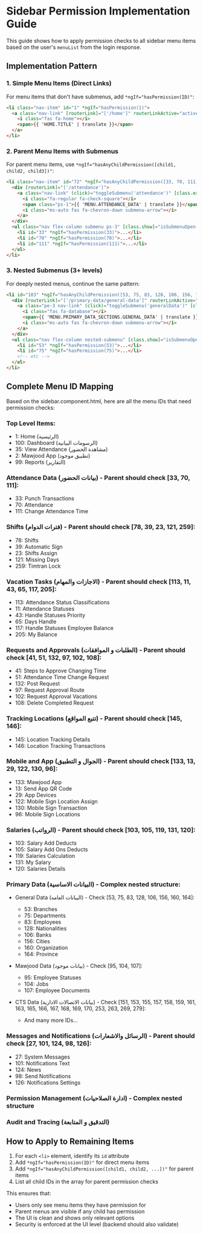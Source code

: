 # Sidebar Permission Implementation Guide

This guide shows how to apply permission checks to all sidebar menu items based on the user's `menuList` from the login response.

## Implementation Pattern

### 1. Simple Menu Items (Direct Links)
For menu items that don't have submenus, add `*ngIf="hasPermission(ID)"`:

```html
<li class="nav-item" id="1" *ngIf="hasPermission(1)">
  <a class="nav-link" [routerLink]="['/home']" routerLinkActive="active">
    <i class="fas fa-home"></i>
    <span>{{ 'HOME.TITLE' | translate }}</span>
  </a>
</li>
```

### 2. Parent Menu Items with Submenus
For parent menu items, use `*ngIf="hasAnyChildPermission([child1, child2, child3])"`:

```html
<li class="nav-item" id="72" *ngIf="hasAnyChildPermission([33, 70, 111])">
  <div [routerLink]="['/attendance']">
    <a class="nav-link" (click)="toggleSubmenu('attendance')" [class.expanded]="isSubmenuOpen('attendance')">
      <i class="fa-regular fa-check-square"></i>
      <span class="ps-1">{{ 'MENU.ATTENDANCE_DATA' | translate }}</span>
      <i class="ms-auto fas fa-chevron-down submenu-arrow"></i>
    </a>
  </div>
  <ul class="nav flex-column submenu ps-3" [class.show]="isSubmenuOpen('attendance')">
    <li id="33" *ngIf="hasPermission(33)">...</li>
    <li id="70" *ngIf="hasPermission(70)">...</li>
    <li id="111" *ngIf="hasPermission(111)">...</li>
  </ul>
</li>
```

### 3. Nested Submenus (3+ levels)
For deeply nested menus, continue the same pattern:

```html
<li id="183" *ngIf="hasAnyChildPermission([53, 75, 83, 128, 106, 156, 160, 164])">
  <div [routerLink]="['/primary-data/general-data']" routerLinkActive="active">
    <a class="pe-3 nav-link" (click)="toggleSubmenu('generalData')" [class.expanded]="isSubmenuOpen('generalData')">
      <i class="fas fa-database"></i>
      <span>{{ 'MENU.PRIMARY_DATA_SECTIONS.GENERAL_DATA' | translate }}</span>
      <i class="ms-auto fas fa-chevron-down submenu-arrow"></i>
    </a>
  </div>
  <ul class="nav flex-column nested-submenu" [class.show]="isSubmenuOpen('generalData')">
    <li id="53" *ngIf="hasPermission(53)">...</li>
    <li id="75" *ngIf="hasPermission(75)">...</li>
    <!-- etc -->
  </ul>
</li>
```

## Complete Menu ID Mapping

Based on the sidebar.component.html, here are all the menu IDs that need permission checks:

### Top Level Items:
- 1: Home (الرئيسية)
- 100: Dashboard (الرسومات البيانية)
- 35: View Attendance (مشاهدة الحضور)
- 2: Mawjood App (تطبيق موجود)
- 99: Reports (التقارير)

### Attendance Data (بيانات الحضور) - Parent should check [33, 70, 111]:
- 33: Punch Transactions
- 70: Attendance
- 111: Change Attendance Time

### Shifts (فترات الدوام) - Parent should check [78, 39, 23, 121, 259]:
- 78: Shifts
- 39: Automatic Sign
- 23: Shifts Assign
- 121: Missing Days
- 259: Timtran Lock

### Vacation Tasks (الاجازات والمهام) - Parent should check [113, 11, 43, 65, 117, 205]:
- 113: Attendance Status Classifications
- 11: Attendance Statuses
- 43: Handle Statuses Priority
- 65: Days Handle
- 117: Handle Statuses Employee Balance
- 205: My Balance

### Requests and Approvals (الطلبات و الموافقات) - Parent should check [41, 51, 132, 97, 102, 108]:
- 41: Steps to Approve Changing Time
- 51: Attendance Time Change Request
- 132: Post Request
- 97: Request Approval Route
- 102: Request Approval Vacations
- 108: Delete Completed Request

### Tracking Locations (تتبع المواقع) - Parent should check [145, 146]:
- 145: Location Tracking Details
- 146: Location Tracking Transactions

### Mobile and App (الجوال و التطبيق) - Parent should check [133, 13, 29, 122, 130, 96]:
- 133: Mawjood App
- 13: Send App QR Code
- 29: App Devices
- 122: Mobile Sign Location Assign
- 130: Mobile Sign Transaction
- 96: Mobile Sign Locations

### Salaries (الرواتب) - Parent should check [103, 105, 119, 131, 120]:
- 103: Salary Add Deducts
- 105: Salary Add Ons Deducts
- 119: Salaries Calculation
- 131: My Salary
- 120: Salaries Details

### Primary Data (البيانات الاساسية) - Complex nested structure:
- General Data (البيانات العامه) - Check [53, 75, 83, 128, 106, 156, 160, 164]:
  - 53: Branches
  - 75: Departments
  - 83: Employees
  - 128: Nationalities
  - 106: Banks
  - 156: Cities
  - 160: Organization
  - 164: Province

- Mawjood Data (بيانات موجود) - Check [95, 104, 107]:
  - 95: Employee Statuses
  - 104: Jobs
  - 107: Employee Documents

- CTS Data (بيانات الاتصالات الادارية) - Check [151, 153, 155, 157, 158, 159, 161, 163, 165, 166, 167, 168, 169, 170, 253, 263, 269, 279]:
  - And many more IDs...

### Messages and Notifications (الرسائل والاشعارات) - Parent should check [27, 101, 124, 98, 126]:
- 27: System Messages
- 101: Notifications Text
- 124: News
- 98: Send Notifications
- 126: Notifications Settings

### Permission Management (ادارة الصلاحيات) - Complex nested structure
### Audit and Tracing (التدقيق و المتابعة)

## How to Apply to Remaining Items

1. For each `<li>` element, identify its `id` attribute
2. Add `*ngIf="hasPermission(ID)"` for direct menu items
3. Add `*ngIf="hasAnyChildPermission([child1, child2, ...])"` for parent items
4. List all child IDs in the array for parent permission checks

This ensures that:
- Users only see menu items they have permission for
- Parent menus are visible if any child has permission
- The UI is clean and shows only relevant options
- Security is enforced at the UI level (backend should also validate)